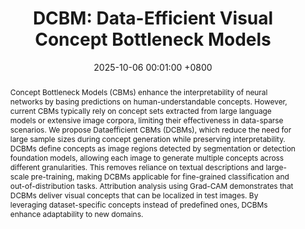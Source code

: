 ---
title:          "DCBM: Data-Efficient Visual Concept Bottleneck Models"
date:           2025-10-06 00:01:00 +0800
selected:       true
pub:            "Conference on Computer Vision and Pattern Recognition (CVPR) @ XAI4CV Workshop"
pub_date:       "2025"
abstract: >-
  Concept Bottleneck Models (CBMs) enhance the interpretability of neural networks by basing predictions on human-understandable concepts. However, current CBMs typically rely on concept sets extracted from large language models or extensive image corpora, limiting their effectiveness in data-sparse scenarios. We propose Dataefficient CBMs (DCBMs), which reduce the need for large sample sizes during concept generation while preserving interpretability. DCBMs define concepts as image regions detected by segmentation or detection foundation models, allowing each image to generate multiple concepts across different granularities. This removes reliance on textual descriptions and large-scale pre-training, making DCBMs applicable for fine-grained classification and out-of-distribution tasks. Attribution analysis using Grad-CAM demonstrates that DCBMs deliver visual concepts that can be localized in test images. By leveraging dataset-specific concepts instead of predefined ones, DCBMs enhance adaptability to new domains.
  
authors:
- Katharina Prasse*
- Patrick Knab*
- Sascha Marton
- Christian Bartelt
- Margret Keuper

links:
  Paper: https://drive.google.com/file/d/15L1jEj0P0VANrtaRN1TaGL0HCUfCEh6Z/view
  Code: https://github.com/KathPra/DCBM
  Demo: https://kathpra.github.io/DCBM/
---